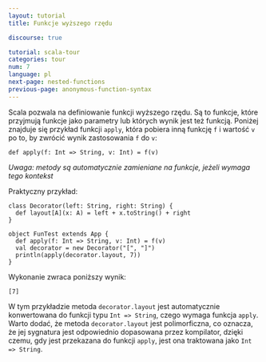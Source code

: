 ```yaml
---
layout: tutorial
title: Funkcje wyższego rzędu

discourse: true

tutorial: scala-tour
categories: tour
num: 7
language: pl
next-page: nested-functions
previous-page: anonymous-function-syntax
---
```


Scala pozwala na definiowanie funkcji wyższego rzędu. Są to funkcje, które przyjmują funkcje jako parametry lub których wynik jest też funkcją. Poniżej znajduje się przykład funkcji `apply`, która pobiera inną funkcję `f` i wartość `v` po to, by zwrócić wynik zastosowania `f` do `v`:

```tut
def apply(f: Int => String, v: Int) = f(v)
```

_Uwaga: metody są automatycznie zamieniane na funkcje, jeżeli wymaga tego kontekst_

Praktyczny przykład:
 
```tut
class Decorator(left: String, right: String) {
  def layout[A](x: A) = left + x.toString() + right
}

object FunTest extends App {
  def apply(f: Int => String, v: Int) = f(v)
  val decorator = new Decorator("[", "]")
  println(apply(decorator.layout, 7))
}
```
 
Wykonanie zwraca poniższy wynik:

```
[7]
```

W tym przykładzie metoda `decorator.layout` jest automatycznie konwertowana do funkcji typu `Int => String`, czego wymaga funkcja `apply`. Warto dodać, że metoda `decorator.layout` jest polimorficzna, co oznacza, że jej sygnatura jest odpowiednio dopasowana przez kompilator, dzięki czemu, gdy jest przekazana do funkcji `apply`, jest ona traktowana jako `Int => String`.
